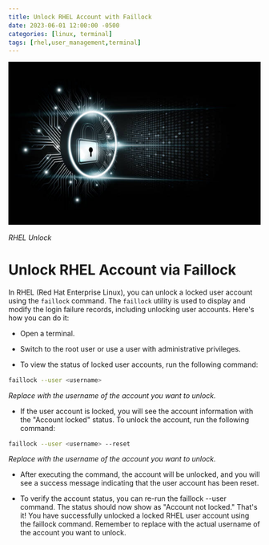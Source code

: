 ```yaml
---
title: Unlock RHEL Account with Faillock
date: 2023-06-01 12:00:00 -0500
categories: [linux, terminal]
tags: [rhel,user_management,terminal]
---
```



![RHEL Unlock](/assets/img/posts/rhel-unlock.jpg)

_RHEL Unlock_

# Unlock RHEL Account via Faillock


In RHEL (Red Hat Enterprise Linux), you can unlock a locked user account using the `faillock` command. The `faillock` utility is used to display and modify the login failure records, including unlocking user accounts. Here's how you can do it:


- Open a terminal.

- Switch to the root user or use a user with administrative privileges.

- To view the status of locked user accounts, run the following command:

```bash
faillock --user <username>
```
_Replace <username> with the username of the account you want to unlock._

- If the user account is locked, you will see the account information with the "Account locked" status. To unlock the account, run the following command:

```bash
faillock --user <username> --reset
```
_Replace <username> with the username of the account you want to unlock._

- After executing the command, the account will be unlocked, and you will see a success message indicating that the user account has been reset.

- To verify the account status, you can re-run the faillock --user <username> command. The status should now show as "Account not locked."
That's it! You have successfully unlocked a locked RHEL user account using the faillock command. Remember to replace <username> with the actual username of the account you want to unlock.

